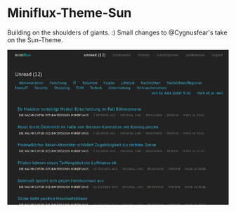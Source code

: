 # Miniflux-Theme-Sun

Building on the shoulders of giants. :) Small changes to @Cygnusfear's take on the Sun-Theme.

![Preview](/preview.png?raw=true "Sun Preview")
